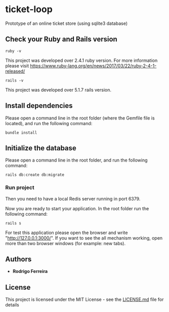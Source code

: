 # ticket-loop

Prototype of an online ticket store (using sqlite3 database)

## Check your Ruby and Rails version

```
ruby -v
```

This project was developed over 2.4.1 ruby version.
For more information please visit https://www.ruby-lang.org/en/news/2017/03/22/ruby-2-4-1-released/

```
rails -v
```

This project was developed over 5.1.7 rails version.

## Install dependencies

Please open a command line in the root folder (where the Gemfile file is located), and run the following command:

```
bundle install
```

## Initialize the database

Please open a command line in the root folder, and run the following command:

```
rails db:create db:migrate
```

### Run project

Then you need to have a local Redis server running in port 6379.

Now you are ready to start your application. In the root folder run the following command:

```
rails s
```

For test this application please open the browser and write "http://127.0.0.1:3000/". 
If you want to see the all mechanism working, open more than two browser windows (for example: new tabs).


## Authors

* **Rodrigo Ferreira** 

## License

This project is licensed under the MIT License - see the [LICENSE.md](LICENSE.md) file for details

